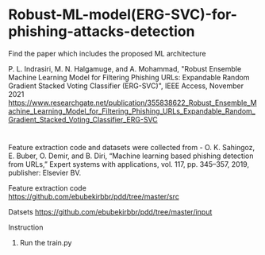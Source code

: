 # Robust-ML-model(ERG-SVC)-for-phishing-attacks-detection

Find the paper which includes the proposed ML architecture

P. L. Indrasiri, M. N. Halgamuge, and A. Mohammad, "Robust Ensemble Machine Learning Model for Filtering Phishing URLs: Expandable Random Gradient Stacked Voting Classifier (ERG-SVC)", IEEE Access, November 2021
https://www.researchgate.net/publication/355838622_Robust_Ensemble_Machine_Learning_Model_for_Filtering_Phishing_URLs_Expandable_Random_Gradient_Stacked_Voting_Classifier_ERG-SVC

#


Feature extraction code and datasets were collected from - O. K. Sahingoz, E. Buber, O. Demir, and B. Diri, “Machine learning based phishing detection from URLs,” Expert systems with applications, vol. 117, pp. 345–357, 2019, publisher: Elsevier BV.

Feature extraction code
https://github.com/ebubekirbbr/pdd/tree/master/src

Datsets
https://github.com/ebubekirbbr/pdd/tree/master/input

Instruction
1. Run the train.py
